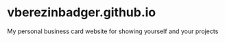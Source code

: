 # vberezinbadger.github.io
My personal business card website for showing yourself and your projects
